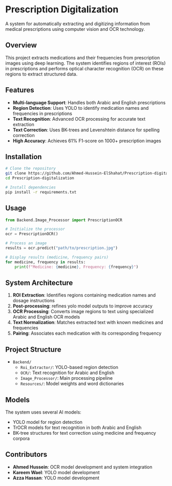 # Prescription Digitalization

A system for automatically extracting and digitizing information from medical prescriptions using computer vision and OCR technology.

## Overview

This project extracts medications and their frequencies from prescription images using deep learning. The system identifies regions of interest (ROIs) in prescriptions and performs optical character recognition (OCR) on these regions to extract structured data.

## Features

- **Multi-language Support**: Handles both Arabic and English prescriptions
- **Region Detection**: Uses YOLO to identify medication names and frequencies in prescriptions
- **Text Recognition**: Advanced OCR processing for accurate text extraction
- **Text Correction**: Uses BK-trees and Levenshtein distance for spelling correction
- **High Accuracy**: Achieves 61% F1-score on 1000+ prescription images

## Installation

```bash
# Clone the repository
git clone https://github.com/Ahmed-Hussein-ElShahat/Prescription-digitalization.git
cd Prescription-digitalization

# Install dependencies
pip install -r requirements.txt
```

## Usage

```python
from Backend.Image_Processor import PrescriptionOCR

# Initialize the processor
ocr = PrescriptionOCR()

# Process an image
results = ocr.predict("path/to/prescription.jpg")

# Display results (medicine, frequency pairs)
for medicine, frequency in results:
    print(f"Medicine: {medicine}, Frequency: {frequency}")
```

## System Architecture

1. **ROI Extraction**: Identifies regions containing medication names and dosage instructions
2. **Post-processing**: refines yolo model outputs to improve accuracy
2. **OCR Processing**: Converts image regions to text using specialized Arabic and English OCR models
3. **Text Normalization**: Matches extracted text with known medicines and frequencies
4. **Pairing**: Associates each medication with its corresponding frequency

## Project Structure

- `Backend/`
  - `Roi_Extractor/`: YOLO-based region detection
  - `OCR/`: Text recognition for Arabic and English
  - `Image_Processor/`: Main processing pipeline
  - `Resources/`: Model weights and word dictionaries

## Models

The system uses several AI models:
- YOLO model for region detection
- TrOCR models for text recognition in both Arabic and English
- BK-tree structures for text correction using medicine and frequency corpora

## Contributors

- **Ahmed Hussein**: OCR model development and system integration
- **Kareem Wael**: YOLO model development
- **Azza Hassan**: YOLO model development
  
